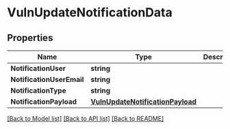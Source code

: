 # VulnUpdateNotificationData

## Properties

Name | Type | Description | Notes
------------ | ------------- | ------------- | -------------
**NotificationUser** | **string** |  | [optional] 
**NotificationUserEmail** | **string** |  | [optional] 
**NotificationType** | **string** |  | [optional] 
**NotificationPayload** | [**VulnUpdateNotificationPayload**](VulnUpdateNotificationPayload.md) |  | [optional] 

[[Back to Model list]](../README.md#documentation-for-models) [[Back to API list]](../README.md#documentation-for-api-endpoints) [[Back to README]](../README.md)


